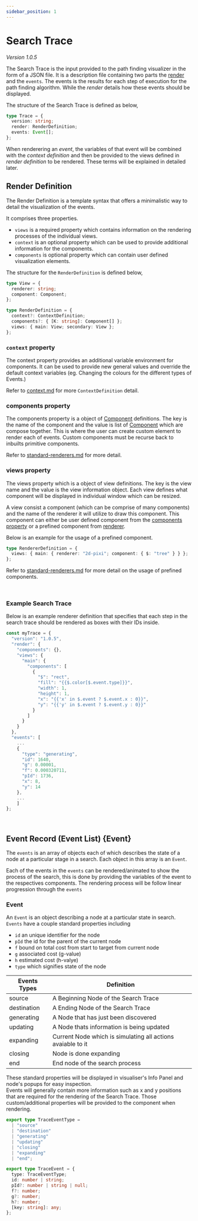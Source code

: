 ```yaml
---
sidebar_position: 1
---
```


# Search Trace

_Version 1.0.5_

The Search Trace is the input provided to the path finding visualizer in the form of a JSON file. It is a description file containing two parts the [render](#render-definition) and the `events`. The events is the results for each step of execution for the path finding algorithm. While the _render_ details how these events should be displayed.

The structure of the Search Trace is defined as below,

```ts
type Trace = {
  version: string;
  render: RenderDefinition;
  events: Event[];
};
```

When renderering an _event_, the variables of that event will be combined with the _context definition_ and then be provided to the views defined in _render definition_ to be rendered. These terms will be explained in detailed later.

## Render Definition

The Render Definition is a template syntax that offers a minimalistic way to detail the visualization of the events.

It comprises three properties.

- `views` is a required property which contains information on the rendering processes of the individual views.
- `context` is an optional property which can be used to provide additional information for the components.
- `components` is optional property which can contain user defined visualization elements.

The structure for the `RenderDefinition` is defined below,

```ts
type View = {
  renderer: string;
  component: Component;
};

type RenderDefinition = {
  context?: ContextDefinition;
  components?: { [K: string]: Component[] };
  views: { main: View; secondary: View };
};
```

### `context` property

The context property provides an additional variable environment for components. It can be used to provide new general values and override the default context variables (eg. Changing the colours for the different types of Events.)

Refer to [context.md](./context.md) for more `ContextDefinition` detail.

### components property

The components property is a object of [Component](#components) definitions. The key is the name of the component and the value is list of [Component](#components) which are compose together. This is where the user can create custom element to render each of events. Custom components must be recurse back to inbuilts primitive components.

<!-- TODO -->

Refer to [standard-renderers.md](../../4-user-guide/renderer/standard-renderers.md) for more detail.

### views property

The views property which is a object of view definitions. The key is the view name and the value is the view information object. Each view defines what component will be displayed in individual window which can be resized.

A view consist a component (which can be comprise of many components) and the name of the renderer it will utilize to draw this component. This component can either be user defined component from the [components property](#components-property) or a prefined component from [renderer](#).

Below is an example for the usage of a prefined component.

```ts
type RendererDefinition = {
  views: { main: { renderer: "2d-pixi"; component: { $: "tree" } } };
};
```

Refer to [standard-renderers.md](../../4-user-guide/renderer/standard-renderers.md) for more detail on the usage of prefined components.

&nbsp;

### Example Search Trace

Below is an example renderer definition that specifies that each step in the search trace should be rendered as boxes with their IDs inside.

```ts
const myTrace = {
  "version": "1.0.5",
  "render": {
    "components": {},
    "views": {
      "main": {
        "components": [
          {
            "$": "rect",
            "fill": "{{$.color[$.event.type]}}",
            "width": 1,
            "height": 1,
            "x": "{{'x' in $.event ? $.event.x : 0}}",
            "y": "{{'y' in $.event ? $.event.y : 0}}"
          }
        ]
      }
    }
  },
  "events": [
    ...
    {
      "type": "generating",
      "id": 1640,
      "g": 0.00001,
      "f": 0.000320711,
      "pId": 1736,
      "x": 8,
      "y": 14
    },
    ...
    ]
};
```

&nbsp;

## Event Record (Event List) {Event}

The `events` is an array of objects each of which describes the state of a node at a particular stage in a search. Each object in this array is an `Event`.

Each of the events in the `events` can be rendered/animated to show the process of the search, this is done by providing the variables of the event to the respectives components. The rendering process will be follow linear progression through the `events`

### Event

An `Event` is an object describing a node at a particular state in search.
`Events` have a couple standard properties including

- `id` an unique identifier for the node
- `pId` the id for the parent of the current node
- `f` bound on total cost from start to target from current node
- `g` associated cost (g-value)
- `h` estimated cost (h-valye)
- `type` which signifies state of the node

| Events Types | Definition                                                  |
| ------------ | ----------------------------------------------------------- |
| source       | A Beginning Node of the Search Trace                        |
| destination  | A Ending Node of the Search Trace                           |
| generating   | A Node that has just been discovered                        |
| updating     | A Node thats information is being updated                   |
| expanding    | Current Node which is simulating all actions avaiable to it |
| closing      | Node is done expanding                                      |
| end          | End node of the search process                              |

These standard properties will be displayed in visualiser's Info Panel and node's popups for easy inspection.  
Events will generally contain more information such as x and y positions that are required for the rendering of the Search Trace. Those custom/additional properties will be provided to the component when rendering.

```ts
export type TraceEventType =
  | "source"
  | "destination"
  | "generating"
  | "updating"
  | "closing"
  | "expanding"
  | "end";

export type TraceEvent = {
  type: TraceEventType;
  id: number | string;
  pId?: number | string | null;
  f?: number;
  g?: number;
  h?: number;
  [key: string]: any;
};
```
